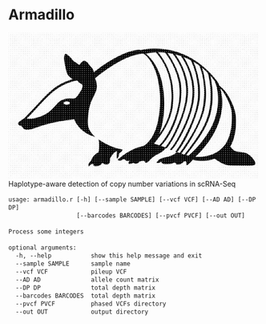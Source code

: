 # Armadillo
<img src="armadillo.png" width="500">
Haplotype-aware detection of copy number variations in scRNA-Seq

```
usage: armadillo.r [-h] [--sample SAMPLE] [--vcf VCF] [--AD AD] [--DP DP]
                   [--barcodes BARCODES] [--pvcf PVCF] [--out OUT]

Process some integers

optional arguments:
  -h, --help           show this help message and exit
  --sample SAMPLE      sample name
  --vcf VCF            pileup VCF
  --AD AD              allele count matrix
  --DP DP              total depth matrix
  --barcodes BARCODES  total depth matrix
  --pvcf PVCF          phased VCFs directory
  --out OUT            output directory
  ```
